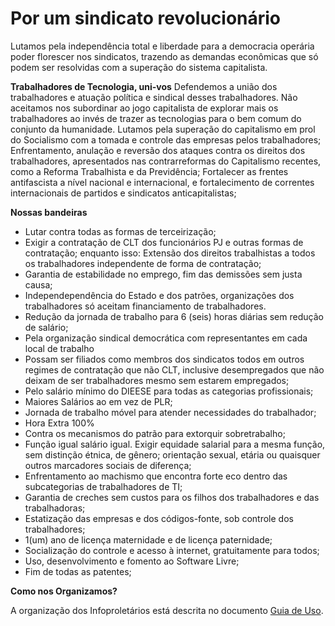 # Por um sindicato revolucionário
Lutamos pela independência total e liberdade para a democracia operária poder florescer nos sindicatos, trazendo as demandas econômicas que só podem ser resolvidas com a superação do sistema capitalista.

**Trabalhadores de Tecnologia, uni-vos**
Defendemos a união dos trabalhadores e atuação política e sindical desses trabalhadores.
Não aceitamos nos subordinar ao jogo capitalista de explorar mais os trabalhadores ao invés de trazer as tecnologias para o bem comum do conjunto da humanidade.
Lutamos pela superação do capitalismo em prol do Socialismo com a tomada e controle das empresas pelos trabalhadores;
Enfrentamento, anulação e reversão dos ataques contra os direitos dos trabalhadores, apresentados nas contrarreformas do Capitalismo recentes, como a Reforma Trabalhista e da Previdência;
Fortalecer as frentes antifascista a nível nacional e internacional, e fortalecimento de correntes internacionais de partidos e sindicatos anticapitalistas;

**Nossas bandeiras**
- Lutar contra todas as formas de terceirização;
- Exigir a contratação de CLT dos funcionários PJ e outras formas de contratação; enquanto isso: Extensão dos direitos trabalhistas a todos os trabalhadores independente de forma de contratação;
- Garantia de estabilidade no emprego, fim das demissões sem justa causa;
- Independependência do Estado e dos patrões, organizações dos trabalhadores só aceitam financiamento de trabalhadores.
- Redução da jornada de trabalho para 6 (seis) horas diárias sem redução de salário;
- Pela organização sindical democrática com representantes em cada local de trabalho
- Possam ser filiados como membros dos sindicatos todos em outros regimes de contratação que não CLT, inclusive desempregados que não deixam de ser trabalhadores mesmo sem estarem empregados;
- Pelo salário mínimo do DIEESE para todas as categorias profissionais;
- Maiores Salários ao em vez de PLR;
- Jornada de trabalho móvel para atender necessidades do trabalhador;
- Hora Extra 100%
- Contra os mecanismos do patrão para extorquir sobretrabalho;
- Função igual salário igual. Exigir equidade salarial para a mesma função, sem distinção étnica, de gênero; orientação sexual, etária ou quaisquer outros marcadores sociais de diferença;
- Enfrentamento ao machismo que encontra forte eco dentro das subcategorias de trabalhadores de TI;
- Garantia de creches sem custos para os filhos dos trabalhadores e das trabalhadoras;
- Estatização das empresas e dos códigos-fonte, sob controle dos trabalhadores;
- 1(um) ano de licença maternidade e de licença paternidade;
- Socialização do controle e acesso à internet, gratuitamente para todos;
- Uso, desenvolvimento e fomento ao Software Livre;
- Fim de todas as patentes;

**Como nos Organizamos?**

A organização dos Infoproletários está descrita no documento [Guia de Uso](https://github.com/infoproletarios/guia-de-uso).
